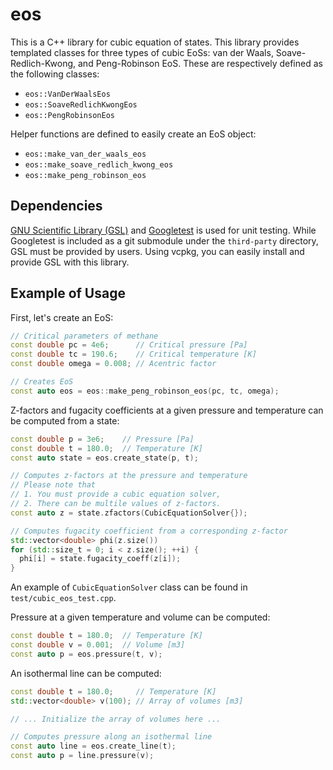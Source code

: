 # eos

This is a C++ library for cubic equation of states. This library provides templated classes for three types of cubic EoSs: van der Waals, Soave-Redlich-Kwong, and Peng-Robinson EoS. These are respectively defined as the following classes:

- `eos::VanDerWaalsEos`
- `eos::SoaveRedlichKwongEos`
- `eos::PengRobinsonEos`

Helper functions are defined to easily create an EoS object:

- `eos::make_van_der_waals_eos`
- `eos::make_soave_redlich_kwong_eos`
- `eos::make_peng_robinson_eos`

## Dependencies

[GNU Scientific Library (GSL)](https://www.gnu.org/software/gsl/) and [Googletest](https://github.com/google/googletest) is used for unit testing. While Googletest is included as a git submodule under the `third-party` directory, GSL must be provided by users. Using vcpkg, you can easily install and provide GSL with this library.

## Example of Usage

First, let's create an EoS:

```cpp
// Critical parameters of methane
const double pc = 4e6;      // Critical pressure [Pa]
const double tc = 190.6;    // Critical temperature [K]
const double omega = 0.008; // Acentric factor

// Creates EoS
const auto eos = eos::make_peng_robinson_eos(pc, tc, omega);
```

Z-factors and fugacity coefficients at a given pressure and temperature can be computed from a state:

```cpp
const double p = 3e6;    // Pressure [Pa]
const double t = 180.0;  // Temperature [K]
const auto state = eos.create_state(p, t);

// Computes z-factors at the pressure and temperature
// Please note that
// 1. You must provide a cubic equation solver,
// 2. There can be multile values of z-factors.
const auto z = state.zfactors(CubicEquationSolver{});

// Computes fugacity coefficient from a corresponding z-factor
std::vector<double> phi(z.size())
for (std::size_t = 0; i < z.size(); ++i) {
  phi[i] = state.fugacity_coeff(z[i]);
}
```

An example of `CubicEquationSolver` class can be found in `test/cubic_eos_test.cpp`.

Pressure at a given temperature and volume can be computed:

```cpp
const double t = 180.0;  // Temperature [K]
const double v = 0.001;  // Volume [m3]
const auto p = eos.pressure(t, v);
```

An isothermal line can be computed:

```cpp
const double t = 180.0;     // Temperature [K]
std::vector<double> v(100); // Array of volumes [m3]

// ... Initialize the array of volumes here ...

// Computes pressure along an isothermal line
const auto line = eos.create_line(t);
const auto p = line.pressure(v);
```